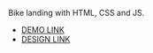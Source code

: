 Bike landing with HTML, CSS and JS.

   - [DEMO LINK](https://kostyaniekrasov.github.io/bike-landing/)
   - [DESIGN LINK](https://www.figma.com/design/NZQAIydtHo5QkINyGLHNcq/BIKE-New-Version?node-id=0-1)
